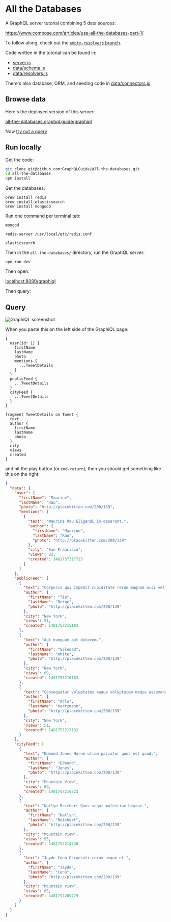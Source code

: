 # All the Databases

A GraphQL server tutorial combining 5 data sources:

https://www.compose.com/articles/use-all-the-databases-part-1/

To follow along, check out the [`empty-resolvers` branch](https://github.com/GraphQLGuide/all-the-databases/tree/empty-resolvers).

Code written in the tutorial can be found in:

- [server.js](https://github.com/GraphQLGuide/all-the-databases/blob/master/server.js)
- [data/schema.js](https://github.com/GraphQLGuide/all-the-databases/blob/master/data/schema.js)
- [data/resolvers.js](https://github.com/GraphQLGuide/all-the-databases/blob/master/data/resolvers.js)

There's also database, ORM, and seeding code in [data/connectors.js](https://github.com/GraphQLGuide/all-the-databases/blob/master/data/connectors.js).

## Browse data

Here's the deployed version of this server:

[all-the-databases.graphql.guide/graphiql](https://all-the-databases.graphql.guide/graphiql)

Now [try out a query](#query)

## Run locally

Get the code:

```sh
git clone git@github.com:GraphQLGuide/all-the-databases.git
cd all-the-databases
npm install
```

Get the databases:

```
brew install redis
brew install elasticsearch
brew install mongodb
```

Run one command per terminal tab:

```
mongod
```

```
redis-server /usr/local/etc/redis.conf
```

```
elasticsearch
```

Then in the `all-the-databases/` directory, run the GraphQL server:

```
npm run dev
```

Then open:

[localhost:8080/graphiql](http://localhost:8080/graphiql)

Then query:

## Query

![GraphiQL screenshot](https://www.dropbox.com/s/gteo8r98tztgz7n/Screenshot%202017-01-04%2018.13.59.png?raw=1)

When you paste this on the left side of the GraphiQL page:

```
{
  user(id: 1) {
    firstName
    lastName
    photo
    mentions {
      ...TweetDetails
    }
  }      
  publicFeed {
    ...TweetDetails
  }
  cityFeed {
    ...TweetDetails
  }
}

fragment TweetDetails on Tweet {
  text
  author {
    firstName
    lastName
    photo
  }      
  city
  views
  created
}
```

and hit the play button (or `cmd-return`), then you should get something like this on the right:

```json
{
  "data": {
    "user": {
      "firstName": "Maurine",
      "lastName": "Rau",
      "photo": "http://placekitten.com/200/139",
      "mentions": [
        {
          "text": "Maurine Rau Eligendi in deserunt.",
          "author": {
            "firstName": "Maurine",
            "lastName": "Rau",
            "photo": "http://placekitten.com/200/139"
          },
          "city": "San Francisco",
          "views": 82,
          "created": 1481757217713
        }
      ]
    },
    "publicFeed": [
      {
        "text": "Corporis qui impedit cupiditate rerum magnam nisi velit aliquam.",
        "author": {
          "firstName": "Tia",
          "lastName": "Berge",
          "photo": "http://placekitten.com/200/139"
        },
        "city": "New York",
        "views": 91,
        "created": 1481757215183
      },
      {
        "text": "Aut numquam aut dolorem.",
        "author": {
          "firstName": "Soledad",
          "lastName": "White",
          "photo": "http://placekitten.com/200/139"
        },
        "city": "New York",
        "views": 69,
        "created": 1481757216183
      },
      {
        "text": "Consequatur voluptates eaque voluptatem neque assumenda omnis.",
        "author": {
          "firstName": "Arlo",
          "lastName": "Kertzmann",
          "photo": "http://placekitten.com/200/139"
        },
        "city": "New York",
        "views": 51,
        "created": 1481757217182
      }
    ],
    "cityFeed": [
      {
        "text": "Edmond Jones Harum ullam pariatur quos est quod.",
        "author": {
          "firstName": "Edmond",
          "lastName": "Jones",
          "photo": "http://placekitten.com/200/139"
        },
        "city": "Mountain View",
        "views": 69,
        "created": 1481757216723
      },
      {
        "text": "Katlyn Reichert Quos sequi molestiae beatae.",
        "author": {
          "firstName": "Katlyn",
          "lastName": "Reichert",
          "photo": "http://placekitten.com/200/139"
        },
        "city": "Mountain View",
        "views": 55,
        "created": 1481757214738
      },
      {
        "text": "Jayde Conn Occaecati rerum neque et.",
        "author": {
          "firstName": "Jayde",
          "lastName": "Conn",
          "photo": "http://placekitten.com/200/139"
        },
        "city": "Mountain View",
        "views": 85,
        "created": 1481757209779
      }
    ]
  }
}
```
